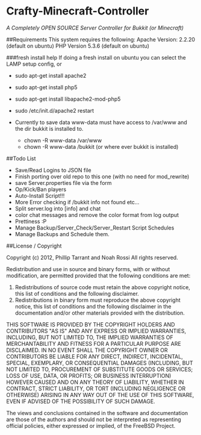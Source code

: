 Crafty-Minecraft-Controller
===========================
*A Completely OPEN SOURCE Server Controller for Bukkit (or Minecraft)*



##Requirements
This system requires the following:
Apache Version: 2.2.20 (default on ubuntu)
PHP Version 5.3.6 (default on ubuntu)


###fresh install help
If doing a fresh install on ubuntu you can select the LAMP setup config, or

* sudo apt-get install apache2

* sudo apt-get install php5

* sudo apt-get install libapache2-mod-php5

* sudo /etc/init.d/apache2 restart

* Currently to save data www-data must have access to /var/www and the dir bukkit is installed to.
    * chown -R www-data /var/www
    * chown -R www-data /bukkit (or where ever bukkit is installed)

##Todo List
 * Save/Read Logins to JSON file
 * Finish porting over old repo to this one (with no need for mod_rewrite)
 * save Server.properties file via the form
 * Op/Kick/Ban players
 * Auto-Install Script!!!
 * More Error checking if /bukkit info not found etc...
 * Split server.log into [info] and chat
 * color chat messages and remove the color format from log output
 * Prettiness :P
 * Manage Backup/Server_Check/Server_Restart Script Schedules
 * Manage Backups and Schedule them.


##License / Copyright

Copyright (c) 2012, Phillip Tarrant and Noah Rossi
All rights reserved.

Redistribution and use in source and binary forms, with or without
modification, are permitted provided that the following conditions are met: 

1. Redistributions of source code must retain the above copyright notice, this
   list of conditions and the following disclaimer. 
2. Redistributions in binary form must reproduce the above copyright notice,
   this list of conditions and the following disclaimer in the documentation
   and/or other materials provided with the distribution. 

THIS SOFTWARE IS PROVIDED BY THE COPYRIGHT HOLDERS AND CONTRIBUTORS "AS IS" AND
ANY EXPRESS OR IMPLIED WARRANTIES, INCLUDING, BUT NOT LIMITED TO, THE IMPLIED
WARRANTIES OF MERCHANTABILITY AND FITNESS FOR A PARTICULAR PURPOSE ARE
DISCLAIMED. IN NO EVENT SHALL THE COPYRIGHT OWNER OR CONTRIBUTORS BE LIABLE FOR
ANY DIRECT, INDIRECT, INCIDENTAL, SPECIAL, EXEMPLARY, OR CONSEQUENTIAL DAMAGES
(INCLUDING, BUT NOT LIMITED TO, PROCUREMENT OF SUBSTITUTE GOODS OR SERVICES;
LOSS OF USE, DATA, OR PROFITS; OR BUSINESS INTERRUPTION) HOWEVER CAUSED AND
ON ANY THEORY OF LIABILITY, WHETHER IN CONTRACT, STRICT LIABILITY, OR TORT
(INCLUDING NEGLIGENCE OR OTHERWISE) ARISING IN ANY WAY OUT OF THE USE OF THIS
SOFTWARE, EVEN IF ADVISED OF THE POSSIBILITY OF SUCH DAMAGE.

The views and conclusions contained in the software and documentation are those
of the authors and should not be interpreted as representing official policies, 
either expressed or implied, of the FreeBSD Project.
 